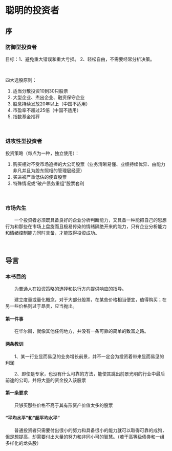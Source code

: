 # 聪明的投资者

## 序

### 防御型投资者

目标：1、避免重大错误和重大亏损。 2、轻松自由，不需要经常分析决策。

<br>

四大选股原则：

1. 适当分散投资10到30只股票
2. 大型企业、杰出企业、融资保守企业
3. 股息持续发放20年以上（中国不适用）
4. 市盈率不超过25倍（中国不适用）
5. 指数基金推荐

<br>

### 进攻性型投资者

投资策略（每点为一种，独立使用）：

1. 购买相对不受市场追捧的大公司股票（业务清晰易懂、业绩持续优异、由能力非凡并且为股东照相的管理层经营）
2. 买进被严重低估的便宜股票
3. 特殊情况或“破产债务重组”股票套利

<br>

### 市场先生

&emsp;&emsp;一个投资者必须既具备良好的企业分析判断能力，又具备一种能把自己的思想行为和那些在市场上盘旋而且极易传染的情绪隔绝开来的能力，只有企业分析能力和情绪控制能力同时具备，才能取得投资成功。

<br>

## 导言

### 本书目的

&emsp;&emsp;为普通人在投资策略的选择和执行方向提供响应的指导。

&emsp;&emsp;建立度量或量化概念，对于大部分股票，在某些价格相当便宜，值得购买；在另一些价格则过于昂贵，应当抛出。

#### 第一件事

&emsp;&emsp;在华尔街，就像其他任何地方，并没有一条可靠的简单的致富之路。

#### 两条教训

&emsp;&emsp;1、某一行业显而易见的业务增长前景，并不一定会为投资着带来显而易见的利润

&emsp;&emsp;2、即使是专家，也没有什么可靠的方法，能使其跳出前景光明的行业中最后前途的公司，并将大量的资金投入该股票

#### 第一条要求

&emsp;&emsp;只够买那些价格不高于其有形资产价值太多的股票

#### “平均水平”和“超平均水平”

&emsp;&emsp;普通投资者只需要付出很小的努力和具备很小的能力就可以取得可靠的成狗，但是想提高，却需要付出大量的努力和非同小可的智慧。（若干高等级债券和一组多样化的龙头股）



